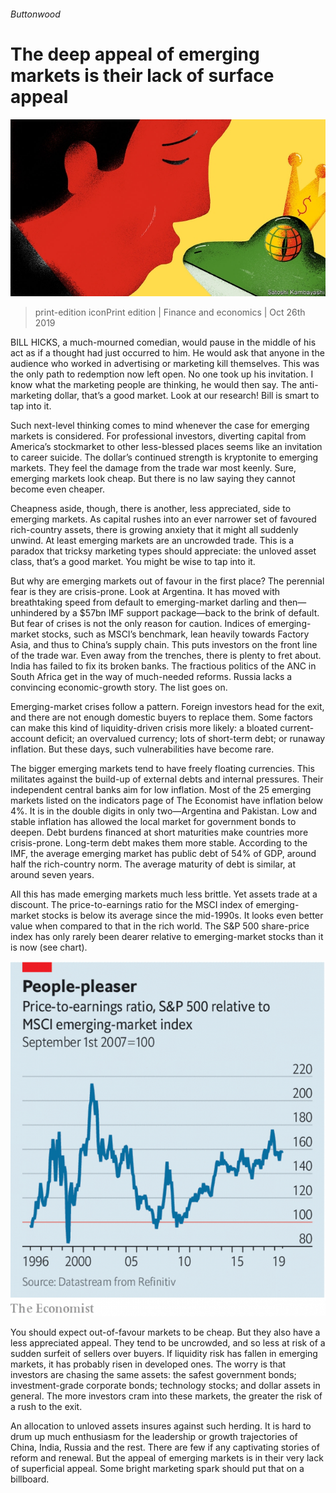 ###### Buttonwood

# The deep appeal of emerging markets is their lack of surface appeal 

![image](images/20191026_fnd010.jpg) 

> print-edition iconPrint edition | Finance and economics | Oct 26th 2019 

BILL HICKS, a much-mourned comedian, would pause in the middle of his act as if a thought had just occurred to him. He would ask that anyone in the audience who worked in advertising or marketing kill themselves. This was the only path to redemption now left open. No one took up his invitation. I know what the marketing people are thinking, he would then say. The anti-marketing dollar, that’s a good market. Look at our research! Bill is smart to tap into it. 

Such next-level thinking comes to mind whenever the case for emerging markets is considered. For professional investors, diverting capital from America’s stockmarket to other less-blessed places seems like an invitation to career suicide. The dollar’s continued strength is kryptonite to emerging markets. They feel the damage from the trade war most keenly. Sure, emerging markets look cheap. But there is no law saying they cannot become even cheaper. 

Cheapness aside, though, there is another, less appreciated, side to emerging markets. As capital rushes into an ever narrower set of favoured rich-country assets, there is growing anxiety that it might all suddenly unwind. At least emerging markets are an uncrowded trade. This is a paradox that tricksy marketing types should appreciate: the unloved asset class, that’s a good market. You might be wise to tap into it. 

But why are emerging markets out of favour in the first place? The perennial fear is they are crisis-prone. Look at Argentina. It has moved with breathtaking speed from default to emerging-market darling and then—unhindered by a $57bn IMF support package—back to the brink of default. But fear of crises is not the only reason for caution. Indices of emerging-market stocks, such as MSCI’s benchmark, lean heavily towards Factory Asia, and thus to China’s supply chain. This puts investors on the front line of the trade war. Even away from the trenches, there is plenty to fret about. India has failed to fix its broken banks. The fractious politics of the ANC in South Africa get in the way of much-needed reforms. Russia lacks a convincing economic-growth story. The list goes on. 

Emerging-market crises follow a pattern. Foreign investors head for the exit, and there are not enough domestic buyers to replace them. Some factors can make this kind of liquidity-driven crisis more likely: a bloated current-account deficit; an overvalued currency; lots of short-term debt; or runaway inflation. But these days, such vulnerabilities have become rare. 

The bigger emerging markets tend to have freely floating currencies. This militates against the build-up of external debts and internal pressures. Their independent central banks aim for low inflation. Most of the 25 emerging markets listed on the indicators page of The Economist have inflation below 4%. It is in the double digits in only two—Argentina and Pakistan. Low and stable inflation has allowed the local market for government bonds to deepen. Debt burdens financed at short maturities make countries more crisis-prone. Long-term debt makes them more stable. According to the IMF, the average emerging market has public debt of 54% of GDP, around half the rich-country norm. The average maturity of debt is similar, at around seven years. 

All this has made emerging markets much less brittle. Yet assets trade at a discount. The price-to-earnings ratio for the MSCI index of emerging-market stocks is below its average since the mid-1990s. It looks even better value when compared to that in the rich world. The S&P 500 share-price index has only rarely been dearer relative to emerging-market stocks than it is now (see chart). 

![image](images/20191026_FNC041.png) 

You should expect out-of-favour markets to be cheap. But they also have a less appreciated appeal. They tend to be uncrowded, and so less at risk of a sudden surfeit of sellers over buyers. If liquidity risk has fallen in emerging markets, it has probably risen in developed ones. The worry is that investors are chasing the same assets: the safest government bonds; investment-grade corporate bonds; technology stocks; and dollar assets in general. The more investors cram into these markets, the greater the risk of a rush to the exit. 

An allocation to unloved assets insures against such herding. It is hard to drum up much enthusiasm for the leadership or growth trajectories of China, India, Russia and the rest. There are few if any captivating stories of reform and renewal. But the appeal of emerging markets is in their very lack of superficial appeal. Some bright marketing spark should put that on a billboard. 

